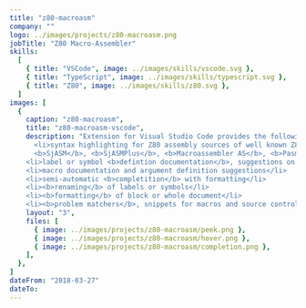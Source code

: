 ```yaml
---
title: "z80-macroasm"
company: ""
logo: ../images/projects/z80-macroasm.png
jobTitle: "Z80 Macro-Assembler"
skills:
  [
    { title: "VSCode", image: ../images/skills/vscode.svg },
    { title: "TypeScript", image: ../images/skills/typescript.svg },
    { title: "Z80", image: ../images/skills/z80.svg },
  ]
images: [
  {
    caption: "z80-macroasm",
    title: "z80-macroasm-vscode",
    description: "Extension for Visual Studio Code provides the following features:<ul>
      <li>syntax highlighting for Z80 assembly sources of well known Z80 macro-assemblers:<br>
      <b>SjASM</b>, <b>SjASMPlus</b>, <b>Macroassembler AS</b>, <b>Pasmo</b>, <b>rasm</b> and <b>tniASM</b></li>
    <li>label or symbol <b>defintion documentation</b>, suggestions on hover or typing</li>
    <li>macro documentation and argument definition suggestions</li>
    <li>semi-automatic <b>completition</b> with formatting</li>
    <li><b>renaming</b> of labels or symbols</li>
    <li><b>formatting</b> of block or whole document</li>
    <li><b>problem matchers</b>, snippets for macros and source control keywords</li></ul>",
    layout: "3",
    files: [
      { image: ../images/projects/z80-macroasm/peek.png },
      { image: ../images/projects/z80-macroasm/hover.png },
      { image: ../images/projects/z80-macroasm/completion.png },
    ],
  },
]
dateFrom: "2018-03-27"
dateTo:
---
```

